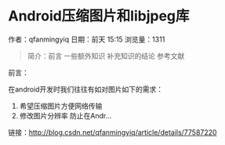 #  Android压缩图片和libjpeg库
作者：qfanmingyiq
日期：前天 15:15
浏览量：1311
> 简介：前言
一些额外知识
补充知识的结论
参考文献









前言：

在android开发时我们往往有如对图片如下的需求： 
1. 希望压缩图片方便网络传输 
2. 修改图片分辨率 防止在Andr...

 链接：http://blog.csdn.net/qfanmingyiq/article/details/77587220
